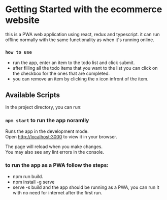 # Getting Started with the ecommerce website

this is a PWA web application using react, redux and typescript.
it can run offline normally with the same functionality as when it's running online.

### `how to use`

- run the app, enter an item to the todo list and click submit.
- after filling all the todo items that you want to the list you can click on the checkbox for the ones that are completed.
- you can remove an item by clicking the x icon infront of the item.

## Available Scripts

In the project directory, you can run:

### `npm start` to run the app noramlly

Runs the app in the development mode.\
Open [http://localhost:3000](http://localhost:3000) to view it in your browser.

The page will reload when you make changes.\
You may also see any lint errors in the console.

### to run the app as a PWA follow the steps:

- npm run build.
- npm install -g serve
- serve -s build
  and the app should be running as a PWA, you can run it with no need for internet after the first run.
